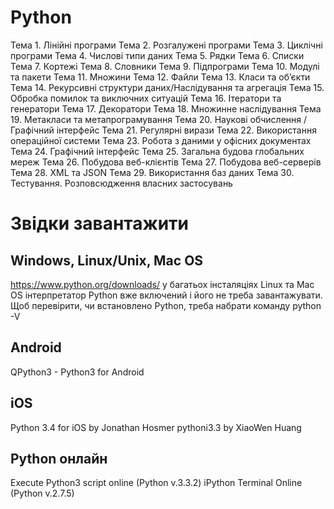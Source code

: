 # Python

Тема 1. Лінійні програми
Тема 2. Розгалужені програми
Тема 3. Циклічні програми
Тема 4. Числові типи даних
Тема 5. Рядки
Тема 6. Списки
Тема 7. Кортежі
Тема 8. Словники
Тема 9. Підпрограми
Тема 10. Модулі та пакети
Тема 11. Множини
Тема 12. Файли
Тема 13. Класи та об’єкти
Тема 14. Рекурсивні структури даних/Наслідування та агрегація
Тема 15. Обробка помилок та виключних ситуацій
Тема 16. Ітератори та генератори
Тема 17. Декоратори
Тема 18. Множинне наслідування
Тема 19. Метакласи та метапрограмування
Тема 20. Наукові обчислення / Графічний інтерфейс
Тема 21. Регулярні вирази
Тема 22. Використання операційної системи
Тема 23. Робота з даними у офісних документах
Тема 24. Графічний інтерфейс
Тема 25. Загальна будова глобальних мереж
Тема 26. Побудова веб-клієнтів
Тема 27. Побудова веб-серверів
Тема 28. XML та JSON
Тема 29. Використання баз даних
Тема 30. Тестування. Розповсюдження власних застосувань


# Звідки завантажити

## Windows, Linux/Unix, Mac OS
https://www.python.org/downloads/
у багатьох інсталяціях Linux та Mac OS інтерпретатор Python
вже включений і його не треба завантажувати. Щоб перевірити,
чи встановлено Python, треба набрати команду python -V

## Android
QPython3 - Python3 for Android

## iOS
Python 3.4 for iOS by Jonathan Hosmer
pythoni3.3 by XiaoWen Huang

## Python онлайн
Execute Python3 script online (Python v.3.3.2)
iPython Terminal Online (Python v.2.7.5)



 
